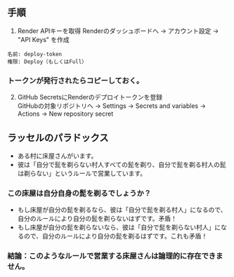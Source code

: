 ## 手順
1. Render APIキーを取得
Renderのダッシュボードへ → アカウント設定 → "API Keys" を作成
```
名前: deploy-token
権限: Deploy（もしくはFull）
```
###  トークンが発行されたらコピーしておく。

2. GitHub SecretsにRenderのデプロイトークンを登録<br>
GitHubの対象リポジトリへ → Settings → Secrets and variables → Actions → New repository secret

## ラッセルのパラドックス
- ある村に床屋さんがいます。
- 彼は「自分で髭を剃らない村人すべての髭を剃り、自分で髭を剃る村人の髭は剃らない」というルールで営業しています。
### この床屋は自分自身の髭を剃るでしょうか？
- もし床屋が自分の髭を剃るなら、彼は「自分で髭を剃る村人」になるので、自分のルールにより自分の髭を剃らないはずです。矛盾！
- もし床屋が自分の髭を剃らないなら、彼は「自分で髭を剃らない村人」になるので、自分のルールにより自分の髭を剃るはずです。これも矛盾！
### 結論：このようなルールで営業する床屋さんは論理的に存在できません。
